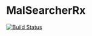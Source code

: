 # MalSearcherRx

[![Build Status](https://travis-ci.org/bacowan/MalSearcherRx.svg?branch=master)](https://travis-ci.org/bacowan/MalSearcherRx)

